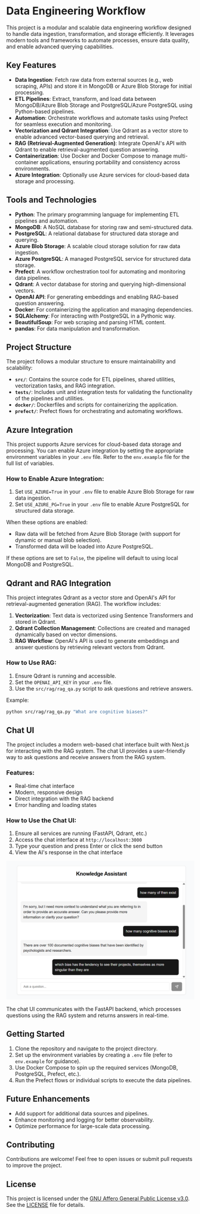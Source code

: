 # Data Engineering Workflow

This project is a modular and scalable data engineering workflow designed to handle data ingestion, transformation, and storage efficiently. It leverages modern tools and frameworks to automate processes, ensure data quality, and enable advanced querying capabilities.

## Key Features

- **Data Ingestion**: Fetch raw data from external sources (e.g., web scraping, APIs) and store it in MongoDB or Azure Blob Storage for initial processing.
- **ETL Pipelines**: Extract, transform, and load data between MongoDB/Azure Blob Storage and PostgreSQL/Azure PostgreSQL using Python-based pipelines.
- **Automation**: Orchestrate workflows and automate tasks using Prefect for seamless execution and monitoring.
- **Vectorization and Qdrant Integration**: Use Qdrant as a vector store to enable advanced vector-based querying and retrieval.
- **RAG (Retrieval-Augmented Generation)**: Integrate OpenAI's API with Qdrant to enable retrieval-augmented question answering.
- **Containerization**: Use Docker and Docker Compose to manage multi-container applications, ensuring portability and consistency across environments.
- **Azure Integration**: Optionally use Azure services for cloud-based data storage and processing.

## Tools and Technologies

- **Python**: The primary programming language for implementing ETL pipelines and automation.
- **MongoDB**: A NoSQL database for storing raw and semi-structured data.
- **PostgreSQL**: A relational database for structured data storage and querying.
- **Azure Blob Storage**: A scalable cloud storage solution for raw data ingestion.
- **Azure PostgreSQL**: A managed PostgreSQL service for structured data storage.
- **Prefect**: A workflow orchestration tool for automating and monitoring data pipelines.
- **Qdrant**: A vector database for storing and querying high-dimensional vectors.
- **OpenAI API**: For generating embeddings and enabling RAG-based question answering.
- **Docker**: For containerizing the application and managing dependencies.
- **SQLAlchemy**: For interacting with PostgreSQL in a Pythonic way.
- **BeautifulSoup**: For web scraping and parsing HTML content.
- **pandas**: For data manipulation and transformation.

## Project Structure

The project follows a modular structure to ensure maintainability and scalability:

- **`src/`**: Contains the source code for ETL pipelines, shared utilities, vectorization tasks, and RAG integration.
- **`tests/`**: Includes unit and integration tests for validating the functionality of the pipelines and utilities.
- **`docker/`**: Dockerfiles and scripts for containerizing the application.
- **`prefect/`**: Prefect flows for orchestrating and automating workflows.

## Azure Integration

This project supports Azure services for cloud-based data storage and processing. You can enable Azure integration by setting the appropriate environment variables in your `.env` file. Refer to the `env.example` file for the full list of variables.

### How to Enable Azure Integration:
1. Set `USE_AZURE=True` in your `.env` file to enable Azure Blob Storage for raw data ingestion.
2. Set `USE_AZURE_PG=True` in your `.env` file to enable Azure PostgreSQL for structured data storage.

When these options are enabled:
- Raw data will be fetched from Azure Blob Storage (with support for dynamic or manual blob selection).
- Transformed data will be loaded into Azure PostgreSQL.

If these options are set to `False`, the pipeline will default to using local MongoDB and PostgreSQL.

## Qdrant and RAG Integration

This project integrates Qdrant as a vector store and OpenAI's API for retrieval-augmented generation (RAG). The workflow includes:

1. **Vectorization**: Text data is vectorized using Sentence Transformers and stored in Qdrant.
2. **Qdrant Collection Management**: Collections are created and managed dynamically based on vector dimensions.
3. **RAG Workflow**: OpenAI's API is used to generate embeddings and answer questions by retrieving relevant vectors from Qdrant.

### How to Use RAG:
1. Ensure Qdrant is running and accessible.
2. Set the `OPENAI_API_KEY` in your `.env` file.
3. Use the `src/rag/rag_qa.py` script to ask questions and retrieve answers.

Example:
```bash
python src/rag/rag_qa.py "What are cognitive biases?"
```

## Chat UI

The project includes a modern web-based chat interface built with Next.js for interacting with the RAG system. The chat UI provides a user-friendly way to ask questions and receive answers from the RAG system.

### Features:
- Real-time chat interface
- Modern, responsive design
- Direct integration with the RAG backend
- Error handling and loading states

### How to Use the Chat UI:
1. Ensure all services are running (FastAPI, Qdrant, etc.)
2. Access the chat interface at `http://localhost:3000`
3. Type your question and press Enter or click the send button
4. View the AI's response in the chat interface

![Chat UI Screenshot](screenshots/chat-ui.png)

The chat UI communicates with the FastAPI backend, which processes questions using the RAG system and returns answers in real-time.

## Getting Started

1. Clone the repository and navigate to the project directory.
2. Set up the environment variables by creating a `.env` file (refer to `env.example` for guidance).
3. Use Docker Compose to spin up the required services (MongoDB, PostgreSQL, Prefect, etc.).
4. Run the Prefect flows or individual scripts to execute the data pipelines.

## Future Enhancements

- Add support for additional data sources and pipelines.
- Enhance monitoring and logging for better observability.
- Optimize performance for large-scale data processing.

## Contributing

Contributions are welcome! Feel free to open issues or submit pull requests to improve the project.

## License

This project is licensed under the [GNU Affero General Public License v3.0](LICENSE). See the [LICENSE](LICENSE) file for details.

